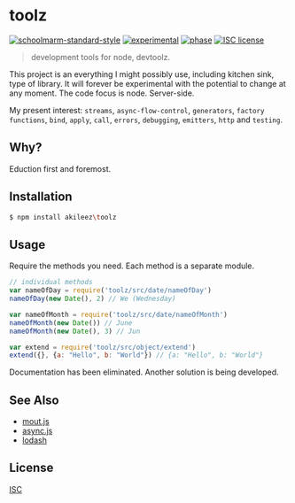 # toolz
[![schoolmarm-standard-style][marm-image]][marm-url]
[![experimental][stability-image]][stability-url]
[![phase][phase-image]][phase-url]
[![ISC license][license-img]][license-url]

> development tools for node, devtoolz. 

This project is an everything I might possibly use, including kitchen sink, type of library. 
It will forever be experimental with the potential to change at any moment. The code focus is node. Server-side.

My present interest: `streams`, `async-flow-control`, `generators`, `factory functions`,
 `bind`, `apply`, `call`, `errors`, `debugging`, `emitters`, `http` and `testing`.

## Why?
Eduction first and foremost. 


## Installation
```bash
$ npm install akileez\toolz
```

## Usage
Require the methods you need. Each method is a separate module. 

```js
// individual methods
var nameOfDay = require('toolz/src/date/nameOfDay')
nameOfDay(new Date(), 2) // We (Wednesday)

var nameOfMonth = require('toolz/src/date/nameOfMonth')
nameOfMonth(new Date()) // June
nameOfMonth(new Date(), 3) // Jun

var extend = require('toolz/src/object/extend')
extend({}, {a: "Hello", b: "World"}) // {a: "Hello", b: "World"}

```
Documentation has been eliminated. Another solution is being developed.


## See Also
- [mout.js](http://moutjs.com)
- [async.js](https://github.com/caolan/async)
- [lodash](https://lodash.com)

## License
[ISC](https://tldrlegal.com/license/ISC-license)

[marm-image]: https://img.shields.io/badge/code%20style-marm-brightgreen.svg?style=flat-square
[marm-url]: https://github.com/akileez/eslint-config-marm
[stability-image]: https://img.shields.io/badge/stability-experimental-orange.svg?style=flat-square
[stability-url]: https://github.com/akileez/toolz
[phase-image]: https://img.shields.io/badge/phase-expansion-red.svg?style=flat-square
[phase-url]: https://github.com/akileez/toolz
[license-img]: https://img.shields.io/badge/license-ISC-blue.svg?style=flat-square
[license-url]: https://github.com/akileez/toolz/blob/master/license.md

